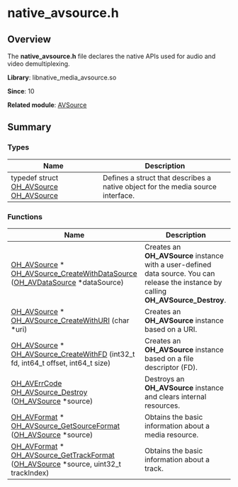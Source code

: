 # native_avsource.h


## Overview

The **native_avsource.h** file declares the native APIs used for audio and video demultiplexing.

**Library**: libnative_media_avsource.so

**Since**: 10

**Related module**: [AVSource](_a_v_source.md)


## Summary


### Types

| Name| Description| 
| -------- | -------- |
| typedef struct [OH_AVSource](_a_v_source.md#oh_avsource) [OH_AVSource](_a_v_source.md#oh_avsource) | Defines a struct that describes a native object for the media source interface. | 


### Functions

| Name| Description| 
| -------- | -------- |
| [OH_AVSource](_a_v_source.md#oh_avsource) \* [OH_AVSource_CreateWithDataSource](_a_v_source.md#oh_avsource_createwithdatasource) ([OH_AVDataSource](_o_h___a_v_data_source.md) \*dataSource) | Creates an **OH_AVSource** instance with a user-defined data source. You can release the instance by calling **OH_AVSource_Destroy**. | 
| [OH_AVSource](_a_v_source.md#oh_avsource) \* [OH_AVSource_CreateWithURI](_a_v_source.md#oh_avsource_createwithuri) (char \*uri) | Creates an **OH_AVSource** instance based on a URI.| 
| [OH_AVSource](_a_v_source.md#oh_avsource) \* [OH_AVSource_CreateWithFD](_a_v_source.md#oh_avsource_createwithfd) (int32_t fd, int64_t offset, int64_t size) | Creates an **OH_AVSource** instance based on a file descriptor (FD).| 
| [OH_AVErrCode](_core.md#oh_averrcode) [OH_AVSource_Destroy](_a_v_source.md#oh_avsource_destroy) ([OH_AVSource](_a_v_source.md#oh_avsource) \*source) | Destroys an **OH_AVSource** instance and clears internal resources.| 
| [OH_AVFormat](_core.md#oh_avformat) \* [OH_AVSource_GetSourceFormat](_a_v_source.md#oh_avsource_getsourceformat) ([OH_AVSource](_a_v_source.md#oh_avsource) \*source) | Obtains the basic information about a media resource.| 
| [OH_AVFormat](_core.md#oh_avformat) \* [OH_AVSource_GetTrackFormat](_a_v_source.md#oh_avsource_gettrackformat) ([OH_AVSource](_a_v_source.md#oh_avsource) \*source, uint32_t trackIndex) | Obtains the basic information about a track.| 
